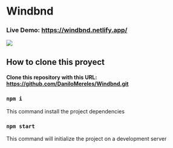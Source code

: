 # Windbnd 

### Live Demo: https://windbnd.netlify.app/

<img src = "https://i.imgur.com/IJHkWBR.png"/>

## How to clone this proyect

#### Clone this repository with this URL: https://github.com/DaniloMereles/Windbnd.git

### `npm i`
This command install the project dependencies

### `npm start`
This command will initialize the project on a development server
